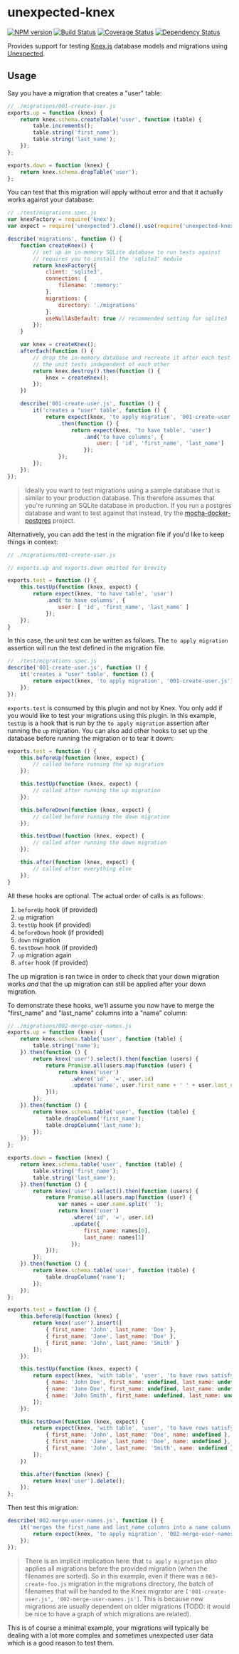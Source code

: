 # unexpected-knex

[![NPM version](https://badge.fury.io/js/unexpected-knex.svg)](http://badge.fury.io/js/unexpected-knex)
[![Build Status](https://travis-ci.org/unexpectedjs/unexpected-knex.svg?branch=master)](https://travis-ci.org/unexpectedjs/unexpected-knex)
[![Coverage Status](https://coveralls.io/repos/github/unexpectedjs/unexpected-knex/badge.svg?branch=master)](https://coveralls.io/github/unexpectedjs/unexpected-knex?branch=master)
[![Dependency Status](https://david-dm.org/unexpectedjs/unexpected-knex.svg)](https://david-dm.org/unexpectedjs/unexpected-knex)

Provides support for testing [Knex.js](http://knexjs.org/) database models and
migrations using [Unexpected](http://unexpected.js.org/).

## Usage

Say you have a migration that creates a "user" table:
```js
// ./migrations/001-create-user.js
exports.up = function (knex) {
    return knex.schema.createTable('user', function (table) {
        table.increments();
        table.string('first_name');
        table.string('last_name');
    });
};

exports.down = function (knex) {
    return knex.schema.dropTable('user');
};
```

You can test that this migration will apply without error and that it actually
works against your database:
```js
// ./test/migrations.spec.js
var knexFactory = require('knex');
var expect = require('unexpected').clone().use(require('unexpected-knex'));

describe('migrations', function () {
    function createKnex() {
        // set up an in-memory SQLite database to run tests against
        // requires you to install the 'sqlite3' module
        return knexFactory({
            client: 'sqlite3',
            connection: {
                filename: ':memory:'
            },
            migrations: {
                directory: './migrations'
            },
            useNullAsDefault: true // recommended setting for sqlite3
        });
    }

    var knex = createKnex();
    afterEach(function () {
        // drop the in-memory database and recreate it after each test to keep
        // the unit tests independent of each other
        return knex.destroy().then(function () {
            knex = createKnex();
        });
    })

    describe('001-create-user.js', function () {
        it('creates a "user" table', function () {
            return expect(knex, 'to apply migration', '001-create-user.js')
                .then(function () {
                    return expect(knex, 'to have table', 'user')
                        .and('to have columns', {
                            user: [ 'id', 'first_name', 'last_name']
                        });
                });
        });
    });
});
```

> Ideally you want to test migrations using a sample database that is similar to
your production database. This therefore assumes that you're running an SQLite
database in production. If you run a postgres database and want to test
against that instead, try the
[mocha-docker-postgres](https://github.com/One-com/node-mocha-docker-postgres)
project.

Alternatively, you can add the test in the migration file if you'd like to keep
things in context:

```js
// ./migrations/001-create-user.js

// exports.up and exports.down omitted for brevity

exports.test = function () {
    this.testUp(function (knex, expect) {
        return expect(knex, 'to have table', 'user')
            .and('to have columns', {
                user: [ 'id', 'first_name', 'last_name' ]
            });
    });
}
```

In this case, the unit test can be written as follows. The `to apply migration`
assertion will run the test defined in the migration file.

```js
// ./test/migrations.spec.js
describe('001-create-user.js', function () {
    it('creates a "user" table', function () {
        return expect(knex, 'to apply migration', '001-create-user.js');
    });
});
```

`exports.test` is consumed by this plugin and not by Knex. You only add if you
would like to test your migrations using this plugin. In this example, `testUp`
is a hook that is run by the `to apply migration` assertion after running the
`up` migration. You can also add other hooks to set up the database before
running the migration or to tear it down:

```js
exports.test = function () {
    this.beforeUp(function (knex, expect) {
        // called before running the up migration
    });

    this.testUp(function (knex, expect) {
        // called after running the up migration
    });

    this.beforeDown(function (knex, expect) {
        // called before running the down migration
    });

    this.testDown(function (knex, expect) {
        // called after running the down migration
    });

    this.after(function (knex, expect) {
        // called after everything else
    });
}
```

All these hooks are optional. The actual order of calls is as follows:

1. `beforeUp` hook (if provided)
2. `up` migration
3. `testUp` hook (if provided)
4. `beforeDown` hook (if provided)
5. `down` migration
6. `testDown` hook (if provided)
7. `up` migration again
8. `after` hook (if provided)

The up migration is ran twice in order to check that your down migration works
*and* that the up migration can still be applied after your down migration.

To demonstrate these hooks, we'll assume you now have to merge the "first_name"
and "last_name" columns into a "name" column:

```js
// ./migrations/002-merge-user-names.js
exports.up = function (knex) {
    return knex.schema.table('user', function (table) {
        table.string('name');
    }).then(function () {
        return knex('user').select().then(function (users) {
            return Promise.all(users.map(function (user) {
                return knex('user')
                    .where('id', '=', user.id)
                    .update('name', user.first_name + ' ' + user.last_name);
            }));
        });
    }).then(function () {
        return knex.schema.table('user', function (table) {
            table.dropColumn('first_name');
            table.dropColumn('last_name');
        });
    });
};

exports.down = function (knex) {
    return knex.schema.table('user', function (table) {
        table.string('first_name');
        table.string('last_name');
    }).then(function () {
        return knex('user').select().then(function (users) {
            return Promise.all(users.map(function (user) {
                var names = user.name.split(' ');
                return knex('user')
                    .where('id', '=', user.id)
                    .update({
                        first_name: names[0],
                        last_name: names[1]
                    });
            }));
        });
    }).then(function () {
        return knex.schema.table('user', function (table) {
            table.dropColumn('name');
        });
    });
};

exports.test = function () {
    this.beforeUp(function (knex) {
        return knex('user').insert([
            { first_name: 'John', last_name: 'Doe' },
            { first_name: 'Jane', last_name: 'Doe' },
            { first_name: 'John', last_name: 'Smith' }
        ]);
    });

    this.testUp(function (knex, expect) {
        return expect(knex, 'with table', 'user', 'to have rows satisfying', [
            { name: 'John Doe', first_name: undefined, last_name: undefined },
            { name: 'Jane Doe', first_name: undefined, last_name: undefined },
            { name: 'John Smith', first_name: undefined, last_name: undefined }
        ]);
    });

    this.testDown(function (knex, expect) {
        return expect(knex, 'with table', 'user', 'to have rows satisfying', [
            { first_name: 'John', last_name: 'Doe', name: undefined },
            { first_name: 'Jane', last_name: 'Doe', name: undefined },
            { first_name: 'John', last_name: 'Smith', name: undefined }
        ]);
    })

    this.after(function (knex) {
        return knex('user').delete();
    });
};
```

Then test this migration:

```js
describe('002-merge-user-names.js', function () {
    it('merges the first_name and last_name columns into a name column', function () {
        return expect(knex, 'to apply migration', '002-merge-user-names.js');
    });
});
```
> There is an implicit implication here: that `to apply migration` *also*
applies all migrations before the provided migration (when the filenames are
sorted). So in this example, even if there was a `003-create-foo.js` migration
in the migrations directory, the batch of filenames that will be handed to the
Knex migrator are `['001-create-user.js', '002-merge-user-names.js']`. This is
because new migrations are usually dependent on older migrations (TODO: it would
be nice to have a graph of which migrations are related).

This is of course a minimal example, your migrations will typically be dealing
with a lot more complex and sometimes unexpected user data which is a good reason
to test them.
